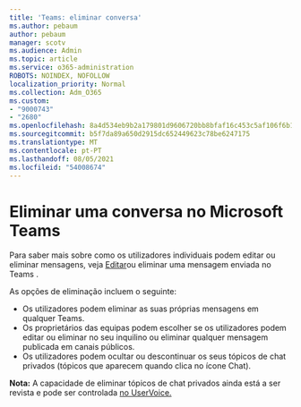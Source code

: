 ```yaml
---
title: 'Teams: eliminar conversa'
ms.author: pebaum
author: pebaum
manager: scotv
ms.audience: Admin
ms.topic: article
ms.service: o365-administration
ROBOTS: NOINDEX, NOFOLLOW
localization_priority: Normal
ms.collection: Adm_O365
ms.custom:
- "9000743"
- "2680"
ms.openlocfilehash: 8a4d534eb9b2a179801d9606720bb8bfaf16c453c5af106f6b104fd0dc11cc9f
ms.sourcegitcommit: b5f7da89a650d2915dc652449623c78be6247175
ms.translationtype: MT
ms.contentlocale: pt-PT
ms.lasthandoff: 08/05/2021
ms.locfileid: "54008674"
---
```

# <a name="delete-a-chat-in-microsoft-teams"></a>Eliminar uma conversa no Microsoft Teams

Para saber mais sobre como os utilizadores individuais podem editar ou eliminar mensagens, veja [Editar](https://support.office.com/article/5f1fe604-a900-4a07-b8b7-8cf70ed6b263)ou eliminar uma mensagem enviada no Teams . 

As opções de eliminação incluem o seguinte:

- Os utilizadores podem eliminar as suas próprias mensagens em qualquer Teams.
- Os proprietários das equipas podem escolher se os utilizadores podem editar ou eliminar no seu inquilino ou eliminar qualquer mensagem publicada em canais públicos.
- Os utilizadores podem ocultar ou descontinuar os seus tópicos de chat privados (tópicos que aparecem quando clica no ícone Chat).

**Nota:** A capacidade de eliminar tópicos de chat privados ainda está a ser revista e pode ser controlada [no UserVoice.](https://microsoftteams.uservoice.com/forums/555103-public/suggestions/33535006-delete-private-chat-threads) 